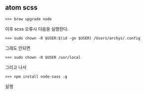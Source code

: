 ## atom scss

```
>>> brew upgrade node
```
이후 scss 오류시 다음을 실행한다.

```
>>> sudo chown -R $USER:$(id -gn $USER) /Users/archys/.config
```

그래도 안되면

```
>>> sudo chown -R $USER /usr/local
```

그리고 나서

```
>>> npm install node-sass -g
```

실행

